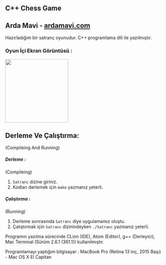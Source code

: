 ## C++ Chess Game
## Arda Mavi - [ardamavi.com](http://www.ardamavi.com/)

Hazırladığım bir satranç oyunudur.
C++ programlama dili ile yazılmıştır.

### Oyun İçi Ekran Görüntüsü :
<img src="http://i.hizliresim.com/1dR0mA.jpg" width="200">

## Derleme Ve Çalıştırma: 
(Compileing And Running)
##### Derleme :
(Compileing)
1. `Satranc` dizine giriniz. 
2. Kodları derlemek için `make` yazmanız yeterli.

##### Çalıştırma :
(Running)
1. Derleme sonrasında `Satranc` diye uygulamamız oluştu.
2. Çalıştırmak için `Satranc` dizinindeyken `./Satranc` yazmanız yeterli.

Programın yazılma sürecinde CLion (IDE), Atom (Editor), g++ (Derleyici), Mac Terminal (Sürüm 2.6.1 (361.1)) kullanılmıştır.

Programlamayı yaptığım bilgisayar : MacBook Pro (Retina 13 inç, 2015 Başı) - Mac OS X El Capitan

